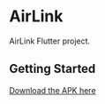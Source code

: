 # AirLink

AirLink Flutter project.

## Getting Started

[Download the APK here](https://github.com/EnAccess/Airlink-App/tree/main/flutter/build/app/outputs/flutter-apk)
